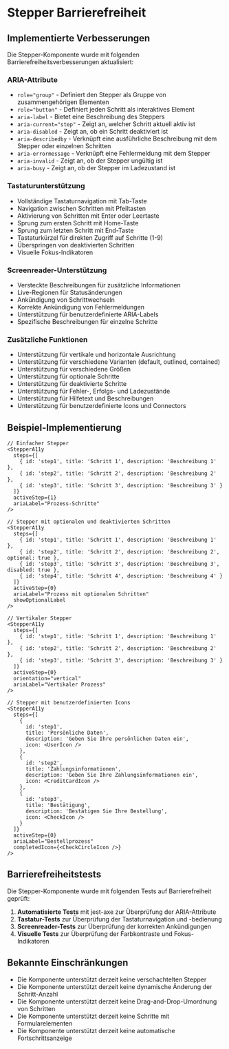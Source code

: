 # Stepper Barrierefreiheit

## Implementierte Verbesserungen

Die Stepper-Komponente wurde mit folgenden Barrierefreiheitsverbesserungen aktualisiert:

### ARIA-Attribute

- `role="group"` - Definiert den Stepper als Gruppe von zusammengehörigen Elementen
- `role="button"` - Definiert jeden Schritt als interaktives Element
- `aria-label` - Bietet eine Beschreibung des Steppers
- `aria-current="step"` - Zeigt an, welcher Schritt aktuell aktiv ist
- `aria-disabled` - Zeigt an, ob ein Schritt deaktiviert ist
- `aria-describedby` - Verknüpft eine ausführliche Beschreibung mit dem Stepper oder einzelnen Schritten
- `aria-errormessage` - Verknüpft eine Fehlermeldung mit dem Stepper
- `aria-invalid` - Zeigt an, ob der Stepper ungültig ist
- `aria-busy` - Zeigt an, ob der Stepper im Ladezustand ist

### Tastaturunterstützung

- Vollständige Tastaturnavigation mit Tab-Taste
- Navigation zwischen Schritten mit Pfeiltasten
- Aktivierung von Schritten mit Enter oder Leertaste
- Sprung zum ersten Schritt mit Home-Taste
- Sprung zum letzten Schritt mit End-Taste
- Tastaturkürzel für direkten Zugriff auf Schritte (1-9)
- Überspringen von deaktivierten Schritten
- Visuelle Fokus-Indikatoren

### Screenreader-Unterstützung

- Versteckte Beschreibungen für zusätzliche Informationen
- Live-Regionen für Statusänderungen
- Ankündigung von Schrittwechseln
- Korrekte Ankündigung von Fehlermeldungen
- Unterstützung für benutzerdefinierte ARIA-Labels
- Spezifische Beschreibungen für einzelne Schritte

### Zusätzliche Funktionen

- Unterstützung für vertikale und horizontale Ausrichtung
- Unterstützung für verschiedene Varianten (default, outlined, contained)
- Unterstützung für verschiedene Größen
- Unterstützung für optionale Schritte
- Unterstützung für deaktivierte Schritte
- Unterstützung für Fehler-, Erfolgs- und Ladezustände
- Unterstützung für Hilfetext und Beschreibungen
- Unterstützung für benutzerdefinierte Icons und Connectors

## Beispiel-Implementierung

```tsx
// Einfacher Stepper
<StepperA11y
  steps={[
    { id: 'step1', title: 'Schritt 1', description: 'Beschreibung 1' },
    { id: 'step2', title: 'Schritt 2', description: 'Beschreibung 2' },
    { id: 'step3', title: 'Schritt 3', description: 'Beschreibung 3' }
  ]}
  activeStep={1}
  ariaLabel="Prozess-Schritte"
/>

// Stepper mit optionalen und deaktivierten Schritten
<StepperA11y
  steps={[
    { id: 'step1', title: 'Schritt 1', description: 'Beschreibung 1' },
    { id: 'step2', title: 'Schritt 2', description: 'Beschreibung 2', optional: true },
    { id: 'step3', title: 'Schritt 3', description: 'Beschreibung 3', disabled: true },
    { id: 'step4', title: 'Schritt 4', description: 'Beschreibung 4' }
  ]}
  activeStep={0}
  ariaLabel="Prozess mit optionalen Schritten"
  showOptionalLabel
/>

// Vertikaler Stepper
<StepperA11y
  steps={[
    { id: 'step1', title: 'Schritt 1', description: 'Beschreibung 1' },
    { id: 'step2', title: 'Schritt 2', description: 'Beschreibung 2' },
    { id: 'step3', title: 'Schritt 3', description: 'Beschreibung 3' }
  ]}
  activeStep={0}
  orientation="vertical"
  ariaLabel="Vertikaler Prozess"
/>

// Stepper mit benutzerdefinierten Icons
<StepperA11y
  steps={[
    { 
      id: 'step1', 
      title: 'Persönliche Daten', 
      description: 'Geben Sie Ihre persönlichen Daten ein',
      icon: <UserIcon />
    },
    { 
      id: 'step2', 
      title: 'Zahlungsinformationen', 
      description: 'Geben Sie Ihre Zahlungsinformationen ein',
      icon: <CreditCardIcon />
    },
    { 
      id: 'step3', 
      title: 'Bestätigung', 
      description: 'Bestätigen Sie Ihre Bestellung',
      icon: <CheckIcon />
    }
  ]}
  activeStep={0}
  ariaLabel="Bestellprozess"
  completedIcon={<CheckCircleIcon />}
/>
```

## Barrierefreiheitstests

Die Stepper-Komponente wurde mit folgenden Tests auf Barrierefreiheit geprüft:

1. **Automatisierte Tests** mit jest-axe zur Überprüfung der ARIA-Attribute
2. **Tastatur-Tests** zur Überprüfung der Tastaturnavigation und -bedienung
3. **Screenreader-Tests** zur Überprüfung der korrekten Ankündigungen
4. **Visuelle Tests** zur Überprüfung der Farbkontraste und Fokus-Indikatoren

## Bekannte Einschränkungen

- Die Komponente unterstützt derzeit keine verschachtelten Stepper
- Die Komponente unterstützt derzeit keine dynamische Änderung der Schritt-Anzahl
- Die Komponente unterstützt derzeit keine Drag-and-Drop-Umordnung von Schritten
- Die Komponente unterstützt derzeit keine Schritte mit Formularelementen
- Die Komponente unterstützt derzeit keine automatische Fortschrittsanzeige